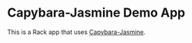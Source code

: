 # Capybara-Jasmine Demo App

This is a Rack app that uses [Capybara-Jasmine](https://github.com/georgeu2000/capybara-jasmine).
